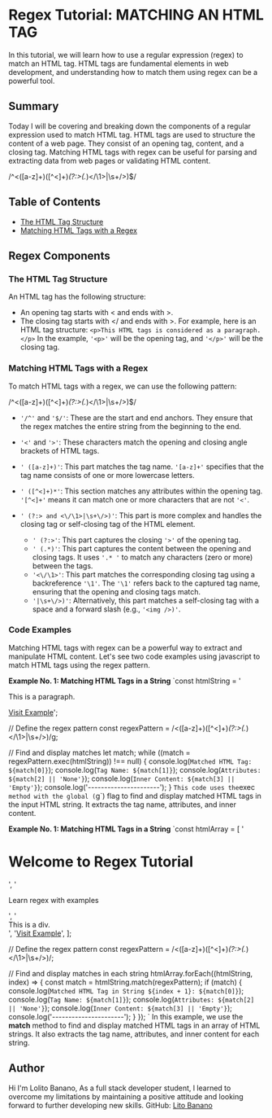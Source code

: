 # Regex Tutorial: MATCHING AN HTML TAG 

In this tutorial, we will learn how to use a regular expression (regex) to match an HTML tag. HTML tags are fundamental elements in web development, and understanding how to match them using regex can be a powerful tool.

## Summary
Today I will be covering and breaking down the components of a regular expression used to match HTML tag. HTML tags are used to structure the content of a web page. They consist of an opening tag, content, and a closing tag. Matching HTML tags with regex can be useful for parsing and extracting data from web pages or validating HTML content.

/^<([a-z]+)([^<]+)*(?:>(.*)<\/\1>|\s+\/>)$/

## Table of Contents

- [The HTML Tag Structure](#the-html-tag-structure)
- [Matching HTML Tags with a Regex](#matching-html-tags-with-a-regex)

## Regex Components


### The HTML Tag Structure

An HTML tag has the following structure:
- An opening tag starts with < and ends with >.
- The closing tag starts with </ and ends with >.
For example, here is an HTML tag structure:
`<p>This HTML tags is considered as a paragraph.</p>`
In the example, `'<p>'` will be the opening tag, and `'</p>'` will be the closing tag.

### Matching HTML Tags with a Regex
To match HTML tags with a regex, we can use the following pattern:

/^<([a-z]+)([^<]+)*(?:>(.*)<\/\1>|\s+\/>)$/

- `'/^'` and `'$/'`: These are the start and end anchors. They ensure that the regex matches the entire string from the beginning to the end.
- `'<'` and `'>'`: These characters match the opening and closing angle brackets of HTML tags.                                 
- `' ([a-z]+)'`: This part matches the tag name. `'[a-z]+'` specifies that the tag name consists of one or more lowercase letters.
- `' ([^<]+)*'`: This section matches any attributes within the opening tag. `'[^<]+'` means it can match one or more characters that are not `'<'`.
- `' (?:> and <\/\1>|\s+\/>)'`: This part is more complex and handles the closing tag or self-closing tag of the HTML element.

     * `' (?:>'`: This part captures the closing `'>'` of the opening tag.
     * `' (.*)'`: This part captures the content between the opening and closing tags. It uses `'.* '` to match any characters (zero or more) between the tags.
     * `'<\/\1>'`: This part matches the corresponding closing tag using a backreference `'\1'`. The `'\1'` refers back to the captured tag name, ensuring that the opening and closing tags match.
     * `'|\s+\/>)'`: Alternatively, this part matches a self-closing tag with a space and a forward slash (e.g., `'<img />)'`.

 ### Code Examples
Matching HTML tags with regex can be a powerful way to extract and manipulate HTML content. Let's see two code examples using javascript to match HTML tags using the regex pattern.

**Example No. 1: Matching HTML Tags in a String**
`const htmlString = '
    <div>
        <p>This is a paragraph.</p>
    </div>
    <a href="https://example.com">Visit Example</a>';

// Define the regex pattern
const regexPattern = /<([a-z]+)([^<]+)*(?:>(.*)<\/\1>|\s+\/>)/g;

// Find and display matches
let match;
while ((match = regexPattern.exec(htmlString)) !== null) {
  console.log(`Matched HTML Tag: ${match[0]}`);
  console.log(`Tag Name: ${match[1]}`);
  console.log(`Attributes: ${match[2] || 'None'}`);
  console.log(`Inner Content: ${match[3] || 'Empty'}`);
  console.log('----------------------');
}
`
This code uses the `exec` method with the global (`g`) flag to find and display matched HTML tags in the input HTML string. It extracts the tag name, attributes, and inner content.

**Example No. 1: Matching HTML Tags in a String**
`const htmlArray = [
  '<h1>Welcome to Regex Tutorial</h1>',
  '<p>Learn regex with examples</p>',
  '<div class="content">This is a div.</div>',
  '<a href="https://example.com">Visit Example</a>',
];

// Define the regex pattern
const regexPattern = /<([a-z]+)([^<]+)*(?:>(.*)<\/\1>|\s+\/>)/;

// Find and display matches in each string
htmlArray.forEach((htmlString, index) => {
  const match = htmlString.match(regexPattern);
  if (match) {
    console.log(`Matched HTML Tag in String ${index + 1}: ${match[0]}`);
    console.log(`Tag Name: ${match[1]}`);
    console.log(`Attributes: ${match[2] || 'None'}`);
    console.log(`Inner Content: ${match[3] || 'Empty'}`);
    console.log('----------------------');
  }
});
`
In this example, we use the **match** method to find and display matched HTML tags in an array of HTML strings. It also extracts the tag name, attributes, and inner content for each string.

## Author

Hi I'm Lolito Banano, As a full stack developer student, l learned to overcome my limitations by maintaining a positive attitude and looking forward to further developing new skills.
GitHub: [Lito Banano](https://github.com/hyperlitz)


